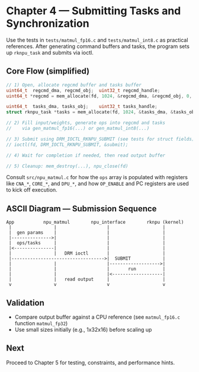 # Chapter 4 — Submitting Tasks and Synchronization

Use the tests in `tests/matmul_fp16.c` and `tests/matmul_int8.c` as practical references. After generating command buffers and tasks, the program sets up `rknpu_task` and submits via ioctl.

## Core Flow (simplified)
```c
// 1) Open, allocate regcmd buffer and tasks buffer
uint64_t  regcmd_dma, regcmd_obj;  uint32_t regcmd_handle;
uint64_t *regcmd = mem_allocate(fd, 1024, &regcmd_dma, &regcmd_obj, 0, &regcmd_handle);

uint64_t  tasks_dma, tasks_obj;    uint32_t tasks_handle;
struct rknpu_task *tasks = mem_allocate(fd, 1024, &tasks_dma, &tasks_obj, RKNPU_MEM_KERNEL_MAPPING, &tasks_handle);

// 2) Fill input/weights, generate ops into regcmd and tasks
//    via gen_matmul_fp16(...) or gen_matmul_int8(...)

// 3) Submit using DRM_IOCTL_RKNPU_SUBMIT (see tests for struct fields)
// ioctl(fd, DRM_IOCTL_RKNPU_SUBMIT, &submit);

// 4) Wait for completion if needed, then read output buffer

// 5) Cleanup: mem_destroy(...), npu_close(fd)
```

Consult `src/npu_matmul.c` for how the `ops` array is populated with registers like `CNA_*`, `CORE_*`, and `DPU_*`, and how `OP_ENABLE` and PC registers are used to kick off execution.

## ASCII Diagram — Submission Sequence
```
App           npu_matmul        npu_interface        rknpu (kernel)
 |                |                   |                    |
 |  gen params    |                   |                    |
 |--------------->|                   |                    |
 |  ops/tasks     |                   |                    |
 |<---------------|                   |                    |
 |                |   DRM ioctl       |                    |
 |----------------------------------->|  SUBMIT            |
 |                |                   |------------------->|
 |                |                   |       run          |
 |                |                   |<-------------------|
 |                |   read output     |                    |
 v                v                   v                    v
```

## Validation
- Compare output buffer against a CPU reference (see `matmul_fp16.c` function `matmul_fp32`)
- Use small sizes initially (e.g., 1x32x16) before scaling up

## Next
Proceed to Chapter 5 for testing, constraints, and performance hints.